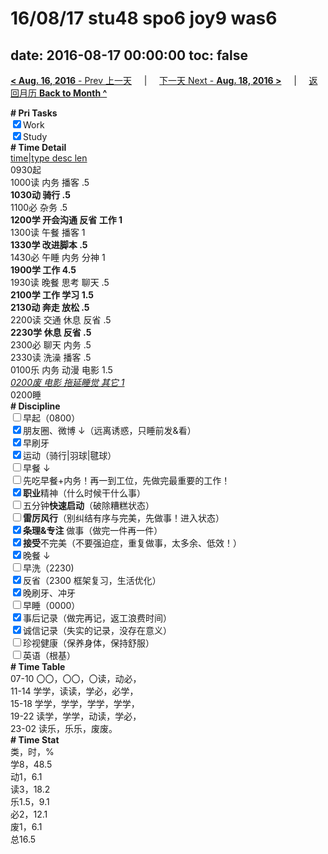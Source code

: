# 16/08/17 stu48 spo6 joy9 was6

date: 2016-08-17 00:00:00
toc: false
---
[**< Aug. 16, 2016** - Prev 上一天](/lifelogs/2016/08/d16.md) &nbsp; &nbsp; | &nbsp; &nbsp; [下一天 Next - **Aug. 18, 2016 >**](/lifelogs/2016/08/d18.md) &nbsp; &nbsp; |  &nbsp; &nbsp; [返回月历 **Back to Month ^**](/lifelogs/2016/08/index.md)
<br/><div><b># Pri Tasks</b></div><div><input checked="true" type="checkbox"/>Work</div><div><input checked="true" type="checkbox"/>Study</div><div><b># Time Detail</b></div><div><u>time|type desc len</u></div><div>0930起</div><div>1000读 内务 播客 .5</div><div><b>1030动 骑行 .5</b></div><div>1100必 杂务 .5</div><div><b>1200学 开会沟通 反省 工作 1</b></div><div>1300读 午餐 播客 1</div><div><b>1330学 改进脚本 .5</b></div><div>1430必 午睡 内务 分神 1</div><div><b>1900学 工作 4.5</b></div><div>1930读 晚餐 思考 聊天 .5</div><div><b>2100学 工作 学习 1.5</b></div><div><b>2130动 奔走 放松 .5</b></div><div>2200读 交通 休息 反省 .5</div><div><b>2230学 休息 反省 .5</b></div><div>2300必 聊天 内务 .5</div><div>2330读 洗澡 播客 .5</div><div>0100乐 内务 动漫 电影 1.5</div><div><u><i>0200废 电影 拖延睡觉 其它 1</i></u></div><div>0200睡</div><div><b># Discipline</b></div><div><input type="checkbox"/>早起（0800）</div><div><input checked="true" type="checkbox"/>朋友圈、微博 ↓（远离诱惑，只睡前发&amp;看）</div><div><input checked="true" type="checkbox"/>早刷牙</div><div><input checked="true" type="checkbox"/>运动（骑行|羽球|毽球）</div><div><input type="checkbox"/>早餐 ↓</div><div><input type="checkbox"/>先吃早餐+内务！再一到工位，先做完最重要的工作！</div><div><input checked="true" type="checkbox"/><b>职业</b>精神（什么时候干什么事）</div><div><input type="checkbox"/>五分钟<b>快速启动</b>（破除糟糕状态）</div><div><input type="checkbox"/><b>雷厉风行</b>（别纠结有序与完美，先做事！进入状态）</div><div><input checked="true" type="checkbox"/><b>条理&amp;专注</b> 做事（做完一件再一件）</div><div><input checked="true" type="checkbox"/><b>接受</b>不完美（不要强迫症，重复做事，太多余、低效！）</div><div><input checked="true" type="checkbox"/>晚餐 ↓</div><div><input type="checkbox"/>早洗（2230)</div><div><input checked="true" type="checkbox"/>反省（2300 框架复习，生活优化）</div><div><input checked="true" type="checkbox"/>晚刷牙、冲牙</div><div><input type="checkbox"/>早睡（0000）</div><div><input checked="true" type="checkbox"/>事后记录（做完再记，返工浪费时间）</div><div><input checked="true" type="checkbox"/>诚信记录（失实的记录，没存在意义）</div><div><input type="checkbox"/>珍视健康（保养身体，保持舒服）</div><div><input type="checkbox"/>英语（根基）</div><div><b># Time Table</b></div><div>07-10 〇〇，〇〇，〇读，动必，</div><div>11-14 学学，读读，学必，必学，</div><div>15-18 学学，学学，学学，学学，</div><div>19-22 读学，学学，动读，学必，</div><div>23-02 读乐，乐乐，废废。</div><div><b># Time Stat</b></div><div>类，时，%</div><div>学8，48.5</div><div>动1，6.1</div><div>读3，18.2</div><div>乐1.5，9.1</div><div>必2，12.1</div><div>废1，6.1</div><div>总16.5</div>
